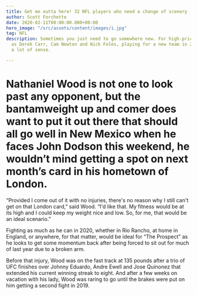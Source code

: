 ```yaml
---
title: Get me outta here! 32 NFL players who need a change of scenery
author: Scott Forchette
date: 2020-02-11T08:00:00.000+00:00
hero_image: "/src/assets/content/images/i.jpg"
tag: NFL
description: Sometimes you just need to go somewhere new. For high-priced QBs such
  as Derek Carr, Cam Newton and Nick Foles, playing for a new team in 2020 could make
  a lot of sense.

---
```

# Nathaniel Wood is not one to look past any opponent, but the bantamweight up and comer does want to put it out there that should all go well in New Mexico when he faces John Dodson this weekend, he wouldn’t mind getting a spot on next month’s card in his hometown of London.

“Provided I come out of it with no injuries, there's no reason why I still can't get on that London card,” said Wood. “I'd like that. My fitness would be at its high and I could keep my weight nice and low. So, for me, that would be an ideal scenario.”

Fighting as much as he can in 2020, whether in Rio Rancho, at home in England, or anywhere, for that matter, would be ideal for “The Prospect” as he looks to get some momentum back after being forced to sit out for much of last year due to a broken arm.

Before that injury, Wood was on the fast track at 135 pounds after a trio of UFC finishes over Johnny Eduardo, Andre Ewell and Jose Quinonez that extended his current winning streak to eight. And after a few weeks on vacation with his lady, Wood was raring to go until the brakes were put on him getting a second fight in 2019.